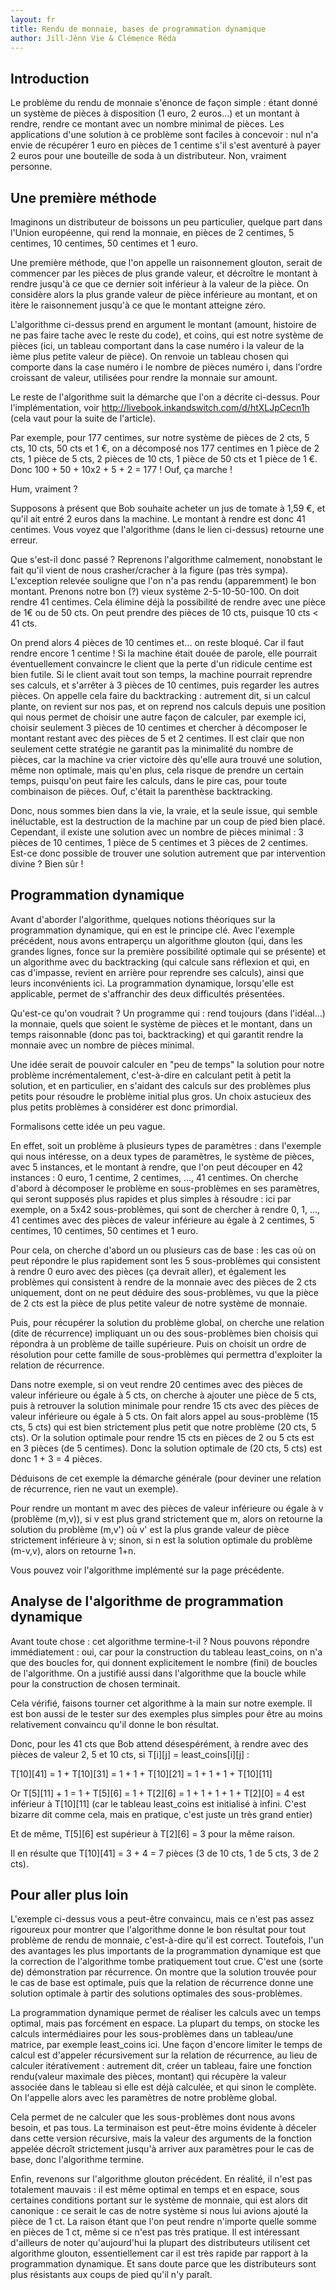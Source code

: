 ```yaml
---
layout: fr
title: Rendu de monnaie, bases de programmation dynamique
author: Jill-Jênn Vie & Clémence Réda
---
```


## Introduction

Le problème du rendu de monnaie s'énonce de façon simple : étant donné un système de pièces à disposition (1 euro, 2 euros...) et un montant à rendre, rendre ce montant avec un nombre minimal de pièces. Les applications d'une solution à ce problème sont faciles à concevoir : nul n'a envie de récupérer 1 euro en pièces de 1 centime s'il s'est aventuré à payer 2 euros pour une bouteille de soda à un distributeur. Non, vraiment personne.

## Une première méthode

Imaginons un distributeur de boissons un peu particulier, quelque part dans l'Union européenne, qui rend la monnaie, en pièces de 2 centimes, 5 centimes, 10 centimes, 50 centimes et 1 euro.

Une première méthode, que l'on appelle un raisonnement glouton, serait de commencer par les pièces de plus grande valeur, et décroître le montant à rendre jusqu'à ce que ce dernier soit inférieur à la valeur de la pièce. On considère alors la plus grande valeur de pièce inférieure au montant, et on itère le raisonnement jusqu'à ce que le montant atteigne zéro.

L'algorithme ci-dessus  prend en argument le montant (amount, histoire de ne pas faire tache avec le reste du code), et coins, qui est notre système de pièces (ici, un tableau comportant dans la case numéro i la valeur de la ième plus petite valeur de pièce). On renvoie un tableau chosen qui comporte dans la case numéro i le nombre de pièces numéro i, dans l'ordre croissant de valeur, utilisées pour rendre la monnaie sur amount.

Le reste de l'algorithme suit la démarche que l'on a décrite ci-dessus. Pour l'implémentation, voir http://livebook.inkandswitch.com/d/htXLJpCecn1h (cela vaut pour la suite de l'article).

Par exemple, pour 177 centimes, sur notre système de pièces de 2 cts, 5 cts, 10 cts, 50 cts et 1 €, on a décomposé nos 177 centimes en 1 pièce de 2 cts, 1 pièce de 5 cts, 2 pièces de 10 cts, 1 pièce de 50 cts et 1 pièce de 1 €. Donc 100 + 50 + 10x2 + 5 + 2 = 177 ! Ouf, ça marche !

Hum, vraiment ?

Supposons à présent que Bob souhaite acheter un jus de tomate à 1,59 €, et qu'il ait entré 2 euros dans la machine. Le montant à rendre est donc 41 centimes. Vous voyez que l'algorithme (dans le lien ci-dessus) retourne une erreur.

Que s'est-il donc passé ? Reprenons l'algorithme calmement, nonobstant le fait qu'il vient de nous crasher/cracher à la figure (pas très sympa). L'exception relevée souligne que l'on n'a pas rendu (apparemment) le bon montant. Prenons notre bon (?) vieux système 2-5-10-50-100. On doit rendre 41 centimes. Cela élimine déjà la possibilité de rendre avec une pièce de 1€ ou de 50 cts. On peut prendre des pièces de 10 cts, puisque 10 cts < 41 cts.

On prend alors 4 pièces de 10 centimes et... on reste bloqué. Car il faut rendre encore 1 centime ! Si la machine était douée de parole, elle pourrait éventuellement convaincre le client que la perte d'un ridicule centime est bien futile. Si le client avait tout son temps, la machine pourrait reprendre ses calculs, et s'arrêter à 3 pièces de 10 centimes, puis regarder les autres pièces. On appelle cela faire du backtracking : autrement dit, si un calcul plante, on revient sur nos pas, et on reprend nos calculs depuis une position qui nous permet de choisir une autre façon de calculer, par exemple ici, choisir seulement 3 pièces de 10 centimes et chercher à décomposer le montant restant avec des pièces de 5 et 2 centimes. Il est clair que non seulement cette stratégie ne garantit pas la minimalité du nombre de pièces, car la machine va crier victoire dès qu'elle aura trouvé une solution, même non optimale, mais qu'en plus, cela risque de prendre un certain temps, puisqu'on peut faire les calculs, dans le pire cas, pour toute combinaison de pièces. Ouf, c'était la parenthèse backtracking.

Donc, nous sommes bien dans la vie, la vraie, et la seule issue, qui semble inéluctable, est la destruction de la machine par un coup de pied bien placé. Cependant, il existe une solution avec un nombre de pièces minimal : 3 pièces de 10 centimes, 1 pièce de 5 centimes et 3 pièces de 2 centimes. Est-ce donc possible de trouver une solution autrement que par intervention divine ? Bien sûr !

## Programmation dynamique

Avant d'aborder l'algorithme, quelques notions théoriques sur la programmation dynamique, qui en est le principe clé. Avec l'exemple précédent, nous avons entraperçu un algorithme glouton (qui, dans les grandes lignes, fonce sur la première possibilité optimale qui se présente) et un algorithme avec du backtracking (qui calcule sans réflexion et qui, en cas d'impasse, revient en arrière pour reprendre ses calculs), ainsi que leurs inconvénients ici. La programmation dynamique, lorsqu'elle est applicable, permet de s'affranchir des deux difficultés présentées.

Qu'est-ce qu'on voudrait ? Un programme qui  : rend toujours (dans l'idéal...) la monnaie, quels que soient le système de pièces et le montant, dans un temps raisonnable (donc pas toi, backtracking) et qui garantit rendre la monnaie avec un nombre de pièces minimal.

Une idée serait de pouvoir calculer en "peu de temps" la solution pour notre problème incrémentalement, c'est-à-dire en calculant petit à petit la solution, et en particulier, en s'aidant des calculs sur des problèmes plus petits pour résoudre le problème initial plus gros. Un choix astucieux des plus petits problèmes à considérer est donc primordial.

Formalisons cette idée un peu vague.

En effet, soit un problème à plusieurs types de paramètres : dans l'exemple qui nous intéresse, on a deux types de paramètres, le système de pièces, avec 5 instances, et le montant à rendre, que l'on peut découper en 42 instances : 0 euro, 1 centime, 2 centimes, ..., 41 centimes. On cherche d'abord à décomposer le problème en sous-problèmes en ses paramètres, qui seront supposés plus rapides et plus simples à résoudre : ici par exemple, on a 5x42 sous-problèmes, qui sont de chercher à rendre 0, 1, ..., 41 centimes avec des pièces de valeur inférieure au égale à 2 centimes, 5 centimes, 10 centimes, 50 centimes et 1 euro.

Pour cela, on cherche d'abord un ou plusieurs cas de base : les cas où on peut répondre le plus rapidement sont les 5 sous-problèmes qui consistent à rendre 0 euro avec des pièces (ça devrait aller), et également les problèmes qui consistent à rendre de la monnaie avec des pièces de 2 cts uniquement, dont on ne peut déduire des sous-problèmes, vu que la pièce de 2 cts est la pièce de plus petite valeur de notre système de monnaie.

Puis, pour récupérer la solution du problème global, on cherche une relation (dite de récurrence) impliquant un ou des sous-problèmes bien choisis qui répondra à un problème de taille supérieure. Puis on choisit un ordre de résolution pour cette famille de sous-problèmes qui permettra d'exploiter la relation de récurrence.

Dans notre exemple, si on veut rendre 20 centimes avec des pièces de valeur inférieure ou égale à 5 cts, on cherche à ajouter une pièce de 5 cts, puis à retrouver la solution minimale pour rendre 15 cts avec des pièces de valeur inférieure ou égale à 5 cts. On fait alors appel au sous-problème (15 cts, 5 cts) qui est bien strictement plus petit que notre problème (20 cts, 5 cts). Or la solution optimale pour rendre 15 cts en pièces de 2 ou 5 cts est en 3 pièces (de 5 centimes). Donc la solution optimale de (20 cts, 5 cts) est donc 1 + 3 = 4 pièces.

Déduisons de cet exemple la démarche générale (pour deviner une relation de récurrence, rien ne vaut un exemple).

Pour rendre un montant m avec des pièces de valeur inférieure ou égale à v (problème (m,v)), si v est plus grand strictement que m, alors on retourne la solution du problème (m,v') où v' est la plus grande valeur de pièce strictement inférieure à v; sinon, si n est la solution optimale du problème (m-v,v), alors on retourne 1+n.

Vous pouvez voir l'algorithme implémenté sur la page précédente.

## Analyse de l'algorithme de programmation dynamique

Avant toute chose : cet algorithme termine-t-il ? Nous pouvons répondre immédiatement : oui, car pour la construction du tableau least_coins, on n'a que des boucles for, qui donnent explicitement le nombre (fini) de boucles de l'algorithme. On a justifié aussi dans l'algorithme que la boucle while pour la construction de chosen terminait.

Cela vérifié, faisons tourner cet algorithme à la main sur notre exemple. Il est bon aussi de le tester sur des exemples plus simples pour être au moins relativement convaincu qu'il donne le bon résultat.

Donc, pour les 41 cts que Bob attend désespérément, à rendre avec des pièces de valeur 2, 5 et 10 cts, si T[i][j] = least_coins[i][j] :

T[10][41] = 1 + T[10][31] = 1 + 1 + T[10][21] = 1 + 1 + 1 + T[10][11]

Or T[5][11] + 1 = 1 + T[5][6] = 1 + T[2][6] = 1 + 1 + 1 + 1 + T[2][0] = 4 est inférieur à T[10][11] (car le tableau least_coins est initialisé à infini. C'est bizarre dit comme cela, mais en pratique, c'est juste un très grand entier)

Et de même, T[5][6] est supérieur à T[2][6] = 3 pour la même raison.

Il en résulte que T[10][41] = 3 + 4 = 7 pièces (3 de 10 cts, 1 de 5 cts, 3 de 2 cts).

## Pour aller plus loin

L'exemple ci-dessus vous a peut-être convaincu, mais ce n'est pas assez rigoureux pour montrer que l'algorithme donne le bon résultat pour tout problème de rendu de monnaie, c'est-à-dire qu'il est correct. Toutefois, l'un des avantages les plus importants de la programmation dynamique est que la correction de l'algorithme tombe pratiquement tout crue. C'est une (sorte de) démonstration par récurrence. On montre que la solution trouvée pour le cas de base est optimale, puis que la relation de récurrence donne une solution optimale à partir des solutions optimales des sous-problèmes.

La programmation dynamique permet de réaliser les calculs avec un temps optimal, mais pas forcément en espace. La plupart du temps, on stocke les calculs intermédiaires pour les sous-problèmes dans un tableau/une matrice, par exemple least_coins ici. Une façon d'encore limiter le temps de calcul est d'appeler récursivement sur la relation de récurrence, au lieu de calculer itérativement : autrement dit, créer un tableau, faire une fonction rendu(valeur maximale des pièces, montant) qui récupère la valeur associée dans le tableau si elle est déjà calculée, et qui sinon le complète. On l'appelle alors avec les paramètres de notre problème global.

Cela permet de ne calculer que les sous-problèmes dont nous avons besoin, et pas tous. La terminaison est peut-être moins évidente à déceler dans cette version récursive, mais la valeur des arguments de la fonction appelée décroît strictement jusqu'à arriver aux paramètres pour le cas de base, donc l'algorithme termine.

Enfin, revenons sur l'algorithme glouton précédent. En réalité, il n'est pas totalement mauvais : il est même optimal en temps et en espace, sous certaines conditions portant sur le système de monnaie, qui est alors dit canonique : ce serait le cas de notre système si nous lui avions ajouté la pièce de 1 ct. La raison étant que l'on peut rendre n'importe quelle somme en pièces de 1 ct, même si ce n'est pas très pratique. Il est intéressant d'ailleurs de noter qu'aujourd'hui la plupart des distributeurs utilisent cet algorithme glouton, essentiellement car il est très rapide par rapport à la programmation dynamique. Et sans doute parce que les distributeurs sont plus résistants aux coups de pied qu'il n'y paraît.